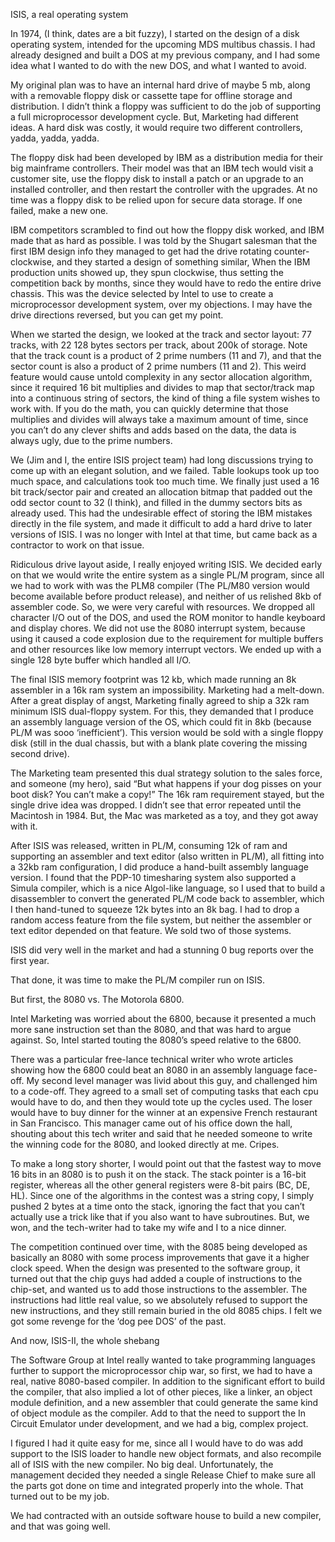 ISIS, a real operating system

In 1974, (I think, dates are a bit fuzzy), I started on the design of a disk operating system, intended for the upcoming MDS multibus chassis. I had already designed and built a DOS at my previous company, and I had some idea what I wanted to do with the new DOS, and what I wanted to avoid.

My original plan was to have an internal hard drive of maybe 5 mb, along with a removable floppy disk or cassette tape for offline storage and distribution. I didn’t think a floppy was sufficient to do the job of supporting a full microprocessor development cycle. But, Marketing had different ideas. A hard disk was costly, it would require two different controllers, yadda, yadda, yadda.

The floppy disk had been developed by IBM as a distribution media for their big mainframe controllers. Their model was that an IBM tech would visit a customer site, use the floppy disk to install a patch or an upgrade to an installed controller, and then restart the controller with the upgrades. At no time was a floppy disk to be relied upon for secure data storage. If one failed, make a new one.

IBM competitors scrambled to find out how the floppy disk worked, and IBM made that as hard as possible. I was told by the Shugart salesman that the first IBM design info they managed to get had the drive rotating counter-clockwise, and they started a design of something similar, When the IBM production units showed up, they spun clockwise, thus setting the competition back by months, since they would have to redo the entire drive chassis. This was the device selected by Intel to use to create a microprocessor development system, over my objections. I may have the drive directions reversed, but you can get my point.

When we started the design, we looked at the track and sector layout: 77 tracks, with 22 128 bytes sectors per track, about 200k of storage. Note that the track count is a product of 2 prime numbers (11 and 7), and that the sector count is also a product of 2 prime numbers (11 and 2). This weird feature would cause untold complexity in any sector allocation algorithm, since it required 16 bit multiplies and divides to map that sector/track map into a continuous string of sectors, the kind of thing a file system wishes to work with. If you do the math, you can quickly determine that those multiplies and divides will always take a maximum amount of time, since you can’t do any clever shifts and adds based on the data, the data is always ugly, due to the prime numbers.

We (Jim and I, the entire ISIS project team) had long discussions trying to come up with an elegant solution, and we failed. Table lookups took up too much space, and calculations took too much time. We finally just used a 16 bit track/sector pair and created an allocation bitmap that padded out the odd sector count to 32 (I think), and filled in the dummy sectors bits as already used. This had the undesirable effect of storing the IBM mistakes directly in the file system, and made it difficult to add a hard drive to later versions of ISIS. I was no longer with Intel at that time, but came back as a contractor to work on that issue.

Ridiculous drive layout aside, I really enjoyed writing ISIS. We decided early on that we would write the entire system as a single PL/M program, since all we had to work with was the PLM8 compiler (The PL/M80 version would become available before product release), and neither of us relished 8kb of assembler code. So, we were very careful with resources. We dropped all character I/O out of the DOS, and used the ROM monitor to handle keyboard and display chores. We did not use the 8080 interrupt system, because using it caused a code explosion due to the requirement for multiple buffers and other resources like low memory interrupt vectors. We ended up with a single 128 byte buffer which handled all I/O.

The final ISIS memory footprint was 12 kb, which made running an 8k assembler in a 16k ram system an impossibility. Marketing had a melt-down. After a great display of angst, Marketing finally agreed to ship a 32k ram minimum ISIS dual-floppy system. For this, they demanded that I produce an assembly language version of the OS, which could fit in 8kb (because PL/M was sooo ‘inefficient’). This version would be sold with a single floppy disk (still in the dual chassis, but with a blank plate covering the missing second drive).

The Marketing team presented this dual strategy solution to the sales force, and someone (my hero), said “But what happens if your dog pisses on your boot disk? You can’t make a copy!” The 16k ram requirement stayed, but the single drive idea was dropped. I didn’t see that error repeated until the Macintosh in 1984. But, the Mac was marketed as a toy, and they got away with it.

After ISIS was released, written in PL/M, consuming 12k of ram and supporting an assembler and text editor (also written in PL/M), all fitting into a 32kb ram configuration, I did produce a hand-built assembly language version. I found that the PDP-10 timesharing system also supported a Simula compiler, which is a nice Algol-like language, so I used that to build a disassembler to convert the generated PL/M code back to assembler, which I then hand-tuned to squeeze 12k bytes into an 8k bag. I had to drop a random access feature from the file system, but neither the assembler or text editor depended on that feature. We sold two of those systems.

ISIS did very well in the market and had a stunning 0 bug reports over the first year.

That done, it was time to make the PL/M compiler run on ISIS.

But first, the 8080 vs. The Motorola 6800.

Intel Marketing was worried about the 6800, because it presented a much more sane instruction set than the 8080, and that was hard to argue against. So, Intel started touting the 8080’s speed relative to the 6800.

There was a particular free-lance technical writer who wrote articles showing how the 6800 could beat an 8080 in an assembly language face-off. My second level manager was livid about this guy, and challenged him to a code-off. They agreed to a small set of computing tasks that each cpu would have to do, and then they would tote up the cycles used. The loser would have to buy dinner for the winner at an expensive French restaurant in San Francisco. This manager came out of his office down the hall, shouting about this tech writer and said that he needed someone to write the winning code for the 8080, and looked directly at me. Cripes.

To make a long story shorter, I would point out that the fastest way to move 16 bits in an 8080 is to push it on the stack. The stack pointer is a 16-bit register, whereas all the other general registers were 8-bit pairs (BC, DE, HL). Since one of the algorithms in the contest was a string copy, I simply pushed 2 bytes at a time onto the stack, ignoring the fact that you can’t actually use a trick like that if you also want to have subroutines. But, we won, and the tech-writer had to take my wife and I to a nice dinner.

The competition continued over time, with the 8085 being developed as basically an 8080 with some process improvements that gave it a higher clock speed. When the design was presented to the software group, it turned out that the chip guys had added a couple of instructions to the chip-set, and wanted us to add those instructions to the assembler. The instructions had little real value, so we absolutely refused to support the new instructions, and they still remain buried in the old 8085 chips. I felt we got some revenge for the ‘dog pee DOS’ of the past.

And now, ISIS-II, the whole shebang

The Software Group at Intel really wanted to take programming languages further to support the microprocessor chip war, so first, we had to have a real, native 8080-based compiler. In addition to the significant effort to build the compiler, that also implied a lot of other pieces, like a linker, an object module definition, and a new assembler that could generate the same kind of object module as the compiler. Add to that the need to support the In Circuit Emulator under development, and we had a big, complex project.

I figured I had it quite easy for me, since all I would have to do was add support to the ISIS loader to handle new object formats, and also recompile all of ISIS with the new compiler. No big deal. Unfortunately, the management decided they needed a single Release Chief to make sure all the parts got done on time and integrated properly into the whole. That turned out to be my job.

We had contracted with an outside software house to build a new compiler, and that was going well.
